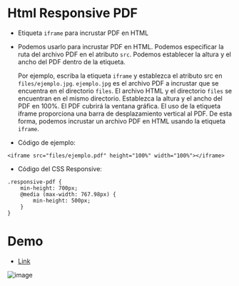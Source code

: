 # Html Responsive PDF 

* Etiqueta <code>iframe</code> para incrustar PDF en HTML

* Podemos usarlo para incrustar PDF en HTML. Podemos especificar la ruta del archivo PDF en el atributo <code>src</code>. Podemos establecer la altura y el ancho del PDF dentro de la etiqueta.

  Por ejemplo, escriba la etiqueta <code>iframe</code> y establezca el atributo src en <code>files/ejemplo.jpg</code>. <code>ejemplo.jpg</code> es el archivo PDF a incrustar que se encuentra en el directorio <code>files</code>. El archivo HTML y el directorio <code>files</code> se encuentran en el mismo directorio. Establezca la altura y el ancho del PDF en 100%. El PDF cubrirá la ventana gráfica. El uso de la etiqueta iframe proporciona una barra de desplazamiento vertical al PDF. De esta forma, podemos incrustar un archivo PDF en HTML usando la etiqueta <code>iframe</code>.

* Código de ejemplo:
```
<iframe src="files/ejemplo.pdf" height="100%" width="100%"></iframe>
```

* Código del CSS Responsive:
```
.responsive-pdf {
	min-height: 700px;
	@media (max-width: 767.98px) {
		min-height: 500px;
	}
}
```
# Demo

* <a href="https://nicolasortizc.github.io/Html_Responsive_PDF/">Link</a>

![image](https://user-images.githubusercontent.com/107442821/177465801-7ecb6c28-3a6b-4a23-aaf9-c42fca551901.png)

